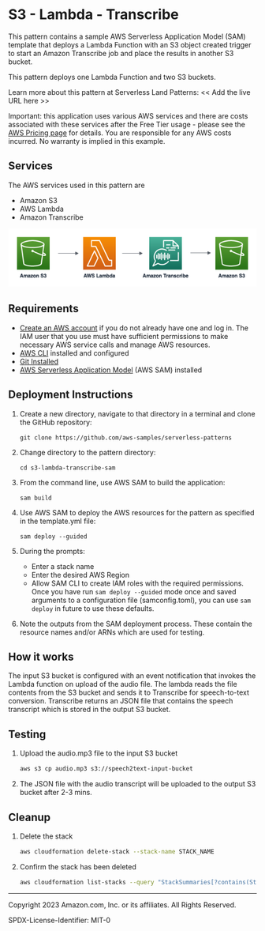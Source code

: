 # S3 - Lambda - Transcribe

This pattern contains a sample AWS Serverless Application Model (SAM) template that deploys a Lambda Function with an S3 object created trigger to start an Amazon Transcribe job and place the results in another S3 bucket.

This pattern deploys one Lambda Function and two S3 buckets.

Learn more about this pattern at Serverless Land Patterns: << Add the live URL here >>

Important: this application uses various AWS services and there are costs associated with these services after the Free Tier usage - please see the [AWS Pricing page](https://aws.amazon.com/pricing/) for details. You are responsible for any AWS costs incurred. No warranty is implied in this example.

## Services

The AWS services used in this pattern are

- Amazon S3
- AWS Lambda
- Amazon Transcribe

![Architecture](s3-lambda-transcribe.png)

## Requirements

- [Create an AWS account](https://portal.aws.amazon.com/gp/aws/developer/registration/index.html) if you do not already have one and log in. The IAM user that you use must have sufficient permissions to make necessary AWS service calls and manage AWS resources.
- [AWS CLI](https://docs.aws.amazon.com/cli/latest/userguide/install-cliv2.html) installed and configured
- [Git Installed](https://git-scm.com/book/en/v2/Getting-Started-Installing-Git)
- [AWS Serverless Application Model](https://docs.aws.amazon.com/serverless-application-model/latest/developerguide/serverless-sam-cli-install.html) (AWS SAM) installed

## Deployment Instructions

1. Create a new directory, navigate to that directory in a terminal and clone the GitHub repository:
   ```
   git clone https://github.com/aws-samples/serverless-patterns
   ```
1. Change directory to the pattern directory:
   ```
   cd s3-lambda-transcribe-sam
   ```
1. From the command line, use AWS SAM to build the application:
   ```
   sam build
   ```
1. Use AWS SAM to deploy the AWS resources for the pattern as specified in the template.yml file:
   ```
   sam deploy --guided
   ```
1. During the prompts:

   - Enter a stack name
   - Enter the desired AWS Region
   - Allow SAM CLI to create IAM roles with the required permissions.
     Once you have run `sam deploy --guided` mode once and saved arguments to a configuration file (samconfig.toml), you can use `sam deploy` in future to use these defaults.

1. Note the outputs from the SAM deployment process. These contain the resource names and/or ARNs which are used for testing.

## How it works

The input S3 bucket is configured with an event notification that invokes the Lambda function on upload of the audio file. The lambda reads the file contents from the S3 bucket and sends it to Transcribe for speech-to-text conversion. Transcribe returns an JSON file that contains the speech transcript which is stored in the output S3 bucket.

## Testing

1. Upload the audio.mp3 file to the input S3 bucket
   ```bash
   aws s3 cp audio.mp3 s3://speech2text-input-bucket
   ```
1. The JSON file with the audio transcript will be uploaded to the output S3 bucket after 2-3 mins.

## Cleanup

1. Delete the stack
   ```bash
   aws cloudformation delete-stack --stack-name STACK_NAME
   ```
1. Confirm the stack has been deleted
   ```bash
   aws cloudformation list-stacks --query "StackSummaries[?contains(StackName,'STACK_NAME')].StackStatus"
   ```

---

Copyright 2023 Amazon.com, Inc. or its affiliates. All Rights Reserved.

SPDX-License-Identifier: MIT-0
